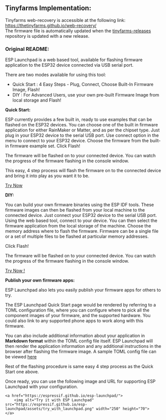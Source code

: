 ## Tinyfarms Implementation:
Tinyfarms web-recovery is accessible at the following link:\
https://thetinyfarms.github.io/web-recovery/ \
The firmware file is automatically updated when the [tinyfarms-releases](https://github.com/thetinyfarms/tinyfarms-releases)  repository is updated with a new release. 

### Original README:
ESP Launchpad is a web based tool, available for flashing firmware application to the ESP32 device connected via USB serial port.

There are two modes available for using this tool:
- Quick Start : 4 Easy Steps - Plug, Connect, Choose Built-In Firmware Image, Flash!
- DIY : For Advanced Users, use your own pre-built Firmware Image from local storage and Flash!


**Quick Start:**

ESP currently provides a few built in, ready to use examples that can be flashed on the ESP32 devices. You can choose one of the built in firmware application for either RainMaker or Matter, and as per the chipset type. Just plug in your ESP32 device to the serial USB port. Use connect option in the menu to connect to your ESP32 device. Choose the firmware from the built-in firmware example set. Click Flash!

The firmware will be flashed on to your connected device. You can watch the progress of the firmware flashing in the console window.

This easy, 4 step process will flash the firmware on to the connected device and bring it into play as you want it to be.

[Try Now](https://espressif.github.io/esp-launchpad/)

**DIY:**

You can build your own firmware binaries using the ESP IDF tools. These firmware images can then be flashed from your local machine to the connected device. Just connect your ESP32 device to the serial USB port. Using the web based tool, connect to your device. You can then select the firmware application from the local storage of the machine. Choose the memory address where to flash the firmware. Firmware can be a single file or a set of
multiple files to be flashed at particular memory addresses.

Click Flash!

The firmware will be flashed on to your connected device. You can watch the progress of the firmware flashing in the console window.

[Try Now !](https://espressif.github.io/esp-launchpad/)



**Publish your own firmware apps:**

ESP Launchpad also lets you easily publish your firmware apps for others to try.

The ESP Launchpad Quick Start page would be rendered by referring to a TOML configuration file, where you can configure where to pick all the component images of your firmware, and the supported hardware. You could also link to any supported phone apps to work along with this firmware.

You can also include additional information about your application in **Markdown format** within the TOML config file itself. ESP Launchpad will then render the application information and any additional instructions in the browser after flashing the firmware image. A sample TOML config file can be viewed [here](https://github.com/espressif/esp-launchpad/blob/main/config/config.toml)

Rest of the flashing procedure is same easy 4 step process as the Quick Start one above.

Once ready, you can use the following image and URL for supporting ESP Launchpad with your configuration.

```
<a href="https://espressif.github.io/esp-launchpad/">
    <img alt="Try it with ESP Launchpad" src="https://espressif.github.io/esp-launchpad/assets/try_with_launchpad.png" width="250" height="70">
</a>
```
